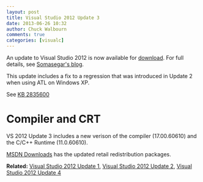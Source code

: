 ```yaml
---
layout: post
title: Visual Studio 2012 Update 3
date: 2013-06-26 10:32
author: Chuck Walbourn
comments: true
categories: [visualc]
---
```

An update to Visual Studio 2012 is now available for <a href="http://go.microsoft.com/fwlink/?LinkID=290979">download</a>.  For full details, see <a href="https://devblogs.microsoft.com/somasegar/build-2013-and-visual-studio-2013-preview/">Somasegar's blog</a>.
<!--more-->

This update includes a fix to a regression that was introduced in Update 2 when using ATL on Windows XP.

See <a href="http://support.microsoft.com/kb/2835600">KB 2835600</a>

<h1>Compiler and CRT</h1>

VS 2012 Update 3 includes a new verison of the compiler (17.00.60610) and the C/C++ Runtime (11.0.60610).

<a href="http://www.microsoft.com/en-us/download/details.aspx?id=30679">MSDN Downloads</a> has the updated retail redistribution packages.

<strong>Related:</strong> <a href="https://walbourn.github.io/visual-studio-2012-update-1/">Visual Studio 2012 Update 1</a>, <a href="https://walbourn.github.io/visual-studio-2012-update-2/">Visual Studio 2012 Update 2</a>, <a href="https://walbourn.github.io/visual-studio-2012-update-4/">Visual Studio 2012 Update 4</a>

